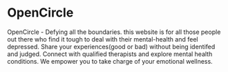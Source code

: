# OpenCircle
OpenCircle - Defying all the boundaries.
this website is for all those people out there who find it tough to deal with their mental-health and feel depressed. Share your experiences(good or bad) without being identifed and judged. Connect with qualified therapists and explore mental health conditions. We empower you to take charge of your emotional wellness.
